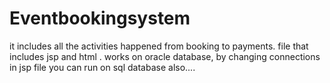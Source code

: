 # Eventbookingsystem
it includes all the activities happened from booking to payments.
file that includes jsp and html .
works on oracle database, by changing connections in jsp file you can run on sql database also....
